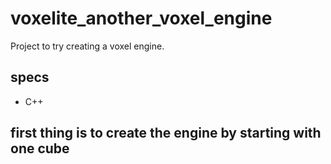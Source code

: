 # voxelite_another_voxel_engine

 Project to try creating a voxel engine.

## specs

- C++

## first thing is to create the engine by starting with one cube